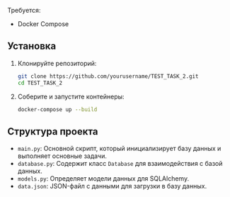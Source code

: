 Требуется:

- Docker Compose

## Установка

1. Клонируйте репозиторий:

    ```bash
    git clone https://github.com/yourusername/TEST_TASK_2.git
    cd TEST_TASK_2
    ```
2. Соберите и запустите контейнеры:

    ```bash
    docker-compose up --build
    ```

## Структура проекта

- `main.py`: Основной скрипт, который инициализирует базу данных и выполняет основные задачи.
- `database.py`: Содержит класс `Database` для взаимодействия с базой данных.
- `models.py`: Определяет модели данных для SQLAlchemy.
- `data.json`: JSON-файл с данными для загрузки в базу данных.